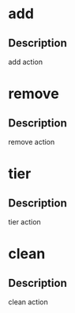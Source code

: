 <h1 class="contract">add</h1>

## Description

add action

<h1 class="contract">remove</h1>

## Description

remove action

<h1 class="contract">tier</h1>

## Description

tier action

<h1 class="contract">clean</h1>

## Description

clean action

